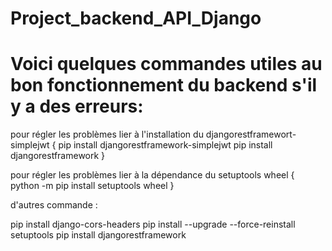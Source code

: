 # Project_backend_API_Django

# Voici quelques commandes utiles au bon fonctionnement du backend s'il y a des erreurs:


pour régler les problèmes lier à l'installation du djangorestframewort-simplejwt
{
  pip install djangorestframework-simplejwt
  pip install djangorestframework
}

pour régler les problèmes lier à la dépendance du setuptools wheel
{
  python -m pip install setuptools wheel
}

d'autres commande :

pip install django-cors-headers
pip install --upgrade --force-reinstall setuptools
pip install djangorestframework

